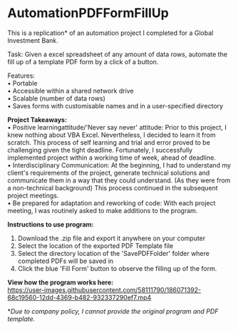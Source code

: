 # AutomationPDFFormFillUp

This is a replication* of an automation project I completed for a Global Investment Bank.  
  

  

Task: Given a excel spreadsheet of any amount of data rows, automate the fill up of a template PDF form by a click of a button.

Features:   
•	Portable  
•	Accessible within a shared network drive  
•	Scalable (number of data rows)  
•	Saves forms with customisable names and in a user-specified directory  

**Project Takeaways:**  
•	Positive learningattitude/'Never say never' attitude: Prior to this project, I knew nothing about VBA Excel. Nevertheless, I decided to learn it from scratch. This process of self learning and trial and error proved to be challenging given the tight deadline. Fortunately, I successfully implemented project within a working time of week, ahead of deadline.  
•	Interdisciplinary Communication: At the beginning, I had to understand my client's requirements of the project, generate technical solutions and communicate them in a way that they could understand. (As they were from a non-technical background) This process continued in the subsequent project meetings.  
•	Be prepared for adaptation and reworking of code: With each project meeting, I was routinely asked to make additions to the program.    


  
**Instructions to use program:**  
1. Download the .zip file and export it anywhere on your computer  
2. Select the location of the exported PDF Template file   
3. Select the directory location of the 'SavePDFFolder' folder where completed PDFs will be saved in  
4. Click the blue 'Fill Form' button to observe the filling up of the form.  
  
**View how the program works here:**  
https://user-images.githubusercontent.com/58111790/186071392-68c19560-12dd-4369-b482-932337290ef7.mp4  
  
    
**Due to company policy, I cannot provide the original program and PDF template.*  

